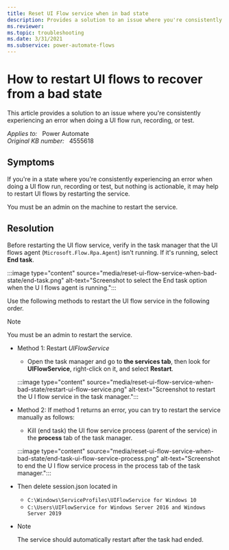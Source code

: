 ```yaml
---
title: Reset UI Flow service when in bad state
description: Provides a solution to an issue where you're consistently experiencing an error when doing a UI flow run, recording, or test.
ms.reviewer: 
ms.topic: troubleshooting
ms.date: 3/31/2021
ms.subservice: power-automate-flows
---
```

# How to restart UI flows to recover from a bad state

This article provides a solution to an issue where you're consistently experiencing an error when doing a UI flow run, recording, or test.

_Applies to:_ &nbsp; Power Automate  
_Original KB number:_ &nbsp; 4555618

## Symptoms

If you're in a state where you're consistently experiencing an error when doing a UI flow run, recording or test, but nothing is actionable, it may help to restart UI flows by restarting the service.

You must be an admin on the machine to restart the service.

## Resolution

Before restarting the UI flow service, verify in the task manager that the UI flows agent (`Microsoft.Flow.Rpa.Agent`) isn't running. If it's running, select **End task**.

:::image type="content" source="media/reset-ui-flow-service-when-bad-state/end-task.png" alt-text="Screenshot to select the End task option when the U I flows agent is running.":::

Use the following methods to restart the UI flow service in the following order.

> [!NOTE]
> You must be an admin to restart the service.

- Method 1: Restart *UIFlowService*
  - Open the task manager and go to **the services tab**, then look for **UIFlowService**, right-click on it, and select **Restart**.
  
  :::image type="content" source="media/reset-ui-flow-service-when-bad-state/restart-ui-flow-service.png" alt-text="Screenshot to restart the U I flow service in the task manager.":::

- Method 2: If method 1 returns an error, you can try to restart the service manually as follows:

  - Kill (end task) the UI flow service process (parent of the service) in the **process** tab of the task manager.
  
  :::image type="content" source="media/reset-ui-flow-service-when-bad-state/end-task-ui-flow-service-process.png" alt-text="Screenshot to end the U I flow service process in the process tab of the task manager.":::

- Then delete session.json located in

  - `C:\Windows\ServiceProfiles\UIFlowService for Windows 10`
  - `C:\Users\UIFlowService for Windows Server 2016 and Windows Server 2019`

- > [!NOTE]
  > The service should automatically restart after the task had ended.
